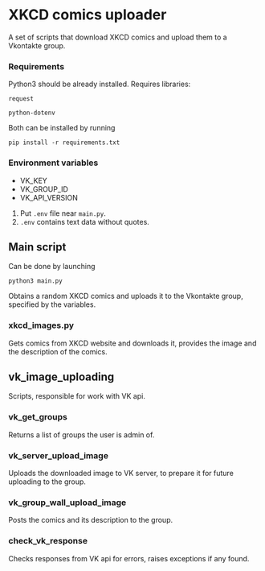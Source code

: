 # XKCD comics uploader
A set of scripts that download XKCD comics and upload them to a Vkontakte group.

### Requirements
Python3 should be already installed. Requires libraries:
```
request
```
```
python-dotenv
```
Both can be installed by running
```
pip install -r requirements.txt
```

### Environment variables
- VK_KEY
- VK_GROUP_ID
- VK_API_VERSION

1. Put `.env` file near `main.py`.
2. `.env` contains text data without quotes.

## Main script

Can be done by launching

```
python3 main.py
```

Obtains a random XKCD comics and uploads it to the Vkontakte group, specified by the variables. 

### xkcd_images.py

Gets comics from XKCD website and downloads it, provides the image and the description of the comics.

## vk_image_uploading

Scripts, responsible for work with VK api.

### vk_get_groups

Returns a list of groups the user is admin of.

### vk_server_upload_image

Uploads the downloaded image to VK server, to prepare it for future uploading to the group.

### vk_group_wall_upload_image

Posts the comics and its description to the group.

### check_vk_response

Checks responses from VK api for errors, raises exceptions if any found.